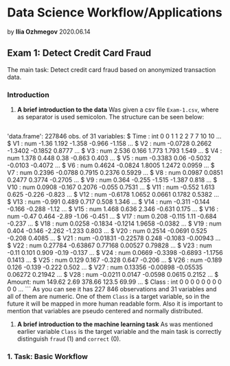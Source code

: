 # Data Science Workflow/Applications
by **Ilia Ozhmegov**
2020.06.14 
## Exam 1: Detect Credit Card Fraud
The main task:
Detect credit card fraud based on anonymized transaction data.

### Introduction
1. **A brief introduction to the data**
Was given a csv file `Exam-1.csv`, where as separator is used semicolon. The structure can be seen below:
    ```
'data.frame':	227846 obs. of  31 variables:
 $ Time  : int  0 0 1 1 2 2 7 7 10 10 ...
 $ V1    : num  -1.36 1.192 -1.358 -0.966 -1.158 ...
 $ V2    : num  -0.0728 0.2662 -1.3402 -0.1852 0.8777 ...
 $ V3    : num  2.536 0.166 1.773 1.793 1.549 ...
 $ V4    : num  1.378 0.448 0.38 -0.863 0.403 ...
 $ V5    : num  -0.3383 0.06 -0.5032 -0.0103 -0.4072 ...
 $ V6    : num  0.4624 -0.0824 1.8005 1.2472 0.0959 ...
 $ V7    : num  0.2396 -0.0788 0.7915 0.2376 0.5929 ...
 $ V8    : num  0.0987 0.0851 0.2477 0.3774 -0.2705 ...
 $ V9    : num  0.364 -0.255 -1.515 -1.387 0.818 ...
 $ V10   : num  0.0908 -0.167 0.2076 -0.055 0.7531 ...
 $ V11   : num  -0.552 1.613 0.625 -0.226 -0.823 ...
 $ V12   : num  -0.6178 1.0652 0.0661 0.1782 0.5382 ...
 $ V13   : num  -0.991 0.489 0.717 0.508 1.346 ...
 $ V14   : num  -0.311 -0.144 -0.166 -0.288 -1.12 ...
 $ V15   : num  1.468 0.636 2.346 -0.631 0.175 ...
 $ V16   : num  -0.47 0.464 -2.89 -1.06 -0.451 ...
 $ V17   : num  0.208 -0.115 1.11 -0.684 -0.237 ...
 $ V18   : num  0.0258 -0.1834 -0.1214 1.9658 -0.0382 ...
 $ V19   : num  0.404 -0.146 -2.262 -1.233 0.803 ...
 $ V20   : num  0.2514 -0.0691 0.525 -0.208 0.4085 ...
 $ V21   : num  -0.01831 -0.22578 0.248 -0.1083 -0.00943 ...
 $ V22   : num  0.27784 -0.63867 0.77168 0.00527 0.79828 ...
 $ V23   : num  -0.11 0.101 0.909 -0.19 -0.137 ...
 $ V24   : num  0.0669 -0.3398 -0.6893 -1.1756 0.1413 ...
 $ V25   : num  0.129 0.167 -0.328 0.647 -0.206 ...
 $ V26   : num  -0.189 0.126 -0.139 -0.222 0.502 ...
 $ V27   : num  0.13356 -0.00898 -0.05535 0.06272 0.21942 ...
 $ V28   : num  -0.0211 0.0147 -0.0598 0.0615 0.2152 ...
 $ Amount: num  149.62 2.69 378.66 123.5 69.99 ...
 $ Class : int  0 0 0 0 0 0 0 0 0 0 ...
    ```
As you can see it has 227 846 observations and 31 variables and all of them are numeric. One of them `Class` is a target variable, so in the future it will be mapped in more human readable form. Also it is important to mention that variables are pseudo centered and normally distributed. 

1. **A brief introduction to the machine learning task**
As was mentioned earlier variable `Class` is the target variable and the main task is correctly distinguish `fraud` (1) and `correct` (0).

### 1. Task: Basic Workflow
